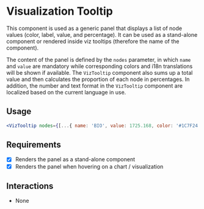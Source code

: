 # Visualization Tooltip

This component is used as a generic panel that displays a list of node values (color, label, value, and percentage). It can be used as a stand-alone component or rendered inside viz tooltips (therefore the name of the component).

The content of the panel is defined by the `nodes` parameter, in which `name` and `value` are mandatory while corresponding colors and i18n translations will be shown if available. The `VizTooltip` component also sums up a total value and then calculates the proportion of each node in percentages. In addition, the number and text format in the `VizTooltip` component are localized based on the current language in use.

## Usage

```jsx
<VizTooltip nodes={[...{ name: 'BIO', value: 1725.168, color: '#1C7F24', translation: 'Biomass / Geothermal' }]} unit="kilobarrelEquivalents" />
```

## Requirements

- [x] Renders the panel as a stand-alone component
- [x] Renders the panel when hovering on a chart / visualization

## Interactions

- None
